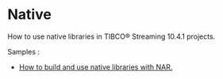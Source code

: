 # Native

How to use native libraries in TIBCO&reg; Streaming 10.4.1 projects.

Samples :

* [How to build and use native libraries with NAR.](nar)
